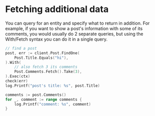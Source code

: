 # Fetching additional data

You can query for an entity and specify what to return in addition. For example, if you want to show a post's information with some of its comments, you would usually do 2 separate queries, but using the With/Fetch syntax you can do it in a single query.

```go
// find a post
post, err := client.Post.FindOne(
    Post.Title.Equals("hi"),
).With(
    // also fetch 3 its comments
    Post.Comments.Fetch().Take(3),
).Exec(ctx)
check(err)
log.Printf("post's title: %s", post.Title)

comments := post.Comments()
for _, comment := range comments {
    log.Printf("comment: %s", comment)
}
```
